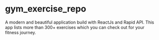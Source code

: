 # gym_exercise_repo
A modern and beautiful application build with ReactJs and Rapid API. This app lists more than 300+ exercises which you can check out for your fitness journey.
